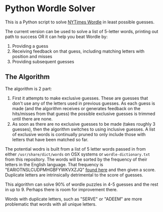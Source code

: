 # Python Wordle Solver

This is a Python script to solve [NYTimes Wordle](https://www.nytimes.com/games/wordle/index.html) in least possible guesses.

The current version can be used to solve a list of 5-letter words, printing out path to success OR it can help you beat Wordle by:
1. Providing a guess
2. Receiving feedback on that guess, including matching letters with position and misses
3. Providing subsequent guesses

## The Algorithm
The algorithm is 2 part:
1. First it attempts to make exclusive guesses. These are guesses that don't use any of the letters used in previous guesses. As each guess is made (and the algorithm receives or generates feedback on the hits/misses from that guess) the possible exclusive guesses is trimmed until there are none.
2. As soon as there are no exclusive guesses to be made (takes roughly 3 guesses), then the algorithm switches to using inclusive guesses. A list of exclusive words is continually pruned to only include those with letters that have been matched so far.

The potential wodrs is built from a list of 5 letter words passed in from either  `/usr/share/dict/words` on OSX systems or `wordle-dictionary.txt` from this repository. The words will be sorted by the frequency of their letters in the English language. That frequency is "EARIOTNSLCUDPMHGBFYWKVXZJQ" [found here](https://www3.nd.edu/~busiforc/handouts/cryptography/letterfrequencies.html) and then given a score. Duplicate letters are intrinsically detrimental to the score of guesses.

This algorithm can solve 90% of wordle puzzles in 4-5 guesses and the rest in up to 9. Perhaps there is room for improvement there.

Words with duplicate letters, such as "SERVE" or "ADEEM" are more problematic that words with all unique letters.
